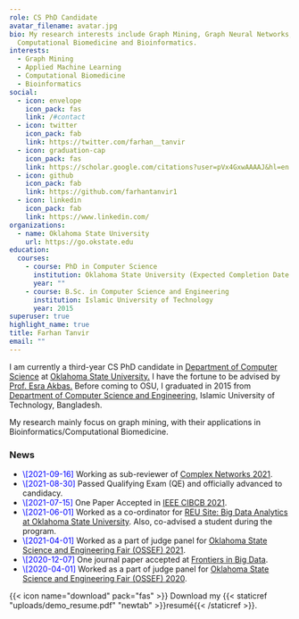 ```yaml
---
role: CS PhD Candidate
avatar_filename: avatar.jpg
bio: My research interests include Graph Mining, Graph Neural Networks,
  Computational Biomedicine and Bioinformatics.
interests:
  - Graph Mining
  - Applied Machine Learning
  - Computational Biomedicine
  - Bioinformatics
social:
  - icon: envelope
    icon_pack: fas
    link: /#contact
  - icon: twitter
    icon_pack: fab
    link: https://twitter.com/farhan__tanvir
  - icon: graduation-cap
    icon_pack: fas
    link: https://scholar.google.com/citations?user=pVx4GxwAAAAJ&hl=en
  - icon: github
    icon_pack: fab
    link: https://github.com/farhantanvir1
  - icon: linkedin
    icon_pack: fab
    link: https://www.linkedin.com/
organizations:
  - name: Oklahoma State University
    url: https://go.okstate.edu
education:
  courses:
    - course: PhD in Computer Science
      institution: Oklahoma State University (Expected Completion Date - 2024)
      year: ""
    - course: B.Sc. in Computer Science and Engineering
      institution: Islamic University of Technology
      year: 2015
superuser: true
highlight_name: true
title: Farhan Tanvir
email: ""
---
```

<p>
I am currently a third-year CS PhD candidate in <a target="_blank" href="https://computerscience.okstate.edu/">Department of Computer Science</a> at <a target="_blank" href="https://go.okstate.edu/">Oklahoma State University.</a> I have the fortune to be advised by <a target="_blank" href="https://www.cs.okstate.edu/~eakbas/">Prof. Esra Akbas.</a> Before coming to OSU, I graduated in 2015 from <a target="_blank" href="https://cse.iutoic-dhaka.edu">Department of Computer Science and Engineering</a>, <a target="_blank" https://www.iutoic-dhaka.edu">Islamic University of Technology, Bangladesh.</a>

My research mainly focus on graph mining, with their applications in Bioinformatics/Computational Biomedicine.

</p>

<h3 id="news">News</h3>

<p>
<ul>
<li>
<span style="color:blue">\[2021-09-16]</span>
Working as sub-reviewer of <a target="_blank" href="https://complexnetworks.org">Complex Networks 2021</a>.
</li>

<li>
<span style="color:blue">\[2021-08-30]</span>
Passed Qualifying Exam (QE) and officially advanced to candidacy.
</li>

<li>
<span style="color:blue">\[2021-07-15]</span>
One Paper Accepted in <a target="_blank" href="https://federation.edu.au/cibcb2021">IEEE CIBCB 2021</a>.
</li>

<li>
<span style="color:blue">\[2021-06-01]</span>
Worked as a co-ordinator for <a target="_blank" href="http://cs.okstate.edu/reu/about.html">REU Site: Big Data Analytics at Oklahoma State University</a>. Also, co-advised a student during the program.
</li>

<li>
<span style="color:blue">\[2021-04-01]</span>
Worked as a part of judge panel for <a target="_blank" href="https://ossef.okstate.edu">Oklahoma State Science and Engineering Fair (OSSEF) 2021</a>.
</li>

<li>
<span style="color:blue">\[2020-12-07]</span>
One journal paper accepted at <a target="_blank" href="https://www.frontiersin.org/journals/big-data">Frontiers in Big Data</a>.
</li>

<li>
<span style="color:blue">\[2020-04-01]</span>
Worked as a part of judge panel for <a target="_blank" href="https://ossef.okstate.edu/2020-ossef-winners.html">Oklahoma State Science and Engineering Fair (OSSEF) 2020</a>.
</li>

</ul>

{{< icon name="download" pack="fas" >}} Download my {{< staticref "uploads/demo_resume.pdf" "newtab" >}}resumé{{< /staticref >}}.

</p>